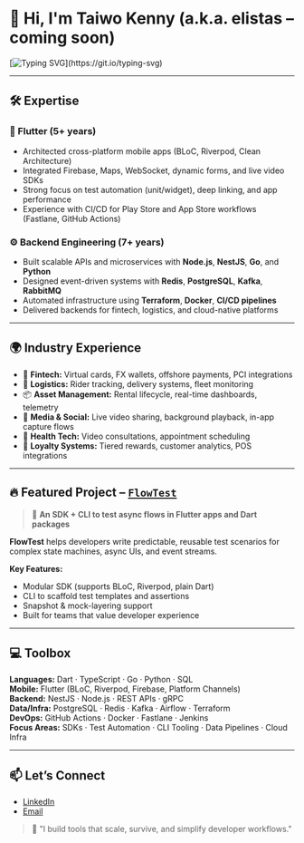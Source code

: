 # 👋 Hi, I'm Taiwo Kenny (a.k.a. elistas – coming soon)

[![Typing SVG](https://readme-typing-svg.herokuapp.com?font=Fira+Code&size=20&pause=800&color=58A6FF&vCenter=true&multiline=true&width=700&lines=Senior+Software+Engineer+%7C+Flutter+%2F+Backend+%2F+Infra+%2F+CLI;I+build+robust+SDKs+%2C+test+infra+%2C+and+data-driven+tools.)](https://git.io/typing-svg)


---

## 🛠️ Expertise

### 📱 Flutter (5+ years)
- Architected cross-platform mobile apps (BLoC, Riverpod, Clean Architecture)
- Integrated Firebase, Maps, WebSocket, dynamic forms, and live video SDKs
- Strong focus on test automation (unit/widget), deep linking, and app performance
- Experience with CI/CD for Play Store and App Store workflows (Fastlane, GitHub Actions)

### ⚙️ Backend Engineering (7+ years)
- Built scalable APIs and microservices with **Node.js**, **NestJS**, **Go**, and **Python**
- Designed event-driven systems with **Redis**, **PostgreSQL**, **Kafka**, **RabbitMQ**
- Automated infrastructure using **Terraform**, **Docker**, **CI/CD pipelines**
- Delivered backends for fintech, logistics, and cloud-native platforms

---

## 🌍 Industry Experience

- 💸 **Fintech:** Virtual cards, FX wallets, offshore payments, PCI integrations  
- 🚚 **Logistics:** Rider tracking, delivery systems, fleet monitoring  
- 📦 **Asset Management:** Rental lifecycle, real-time dashboards, telemetry  
- 🎥 **Media & Social:** Live video sharing, background playback, in-app capture flows  
- 🏥 **Health Tech:** Video consultations, appointment scheduling  
- 🎁 **Loyalty Systems:** Tiered rewards, customer analytics, POS integrations

---

## 🔥 Featured Project – [`FlowTest`](https://github.com/orangeztorm/flowtest)

> 🧪 **An SDK + CLI to test async flows in Flutter apps and Dart packages**

**FlowTest** helps developers write predictable, reusable test scenarios for complex state machines, async UIs, and event streams.

**Key Features:**
- Modular SDK (supports BLoC, Riverpod, plain Dart)
- CLI to scaffold test templates and assertions
- Snapshot & mock-layering support
- Built for teams that value developer experience

---

## 💻 Toolbox

**Languages:** Dart · TypeScript · Go · Python · SQL  
**Mobile:** Flutter (BLoC, Riverpod, Firebase, Platform Channels)  
**Backend:** NestJS · Node.js · REST APIs · gRPC  
**Data/Infra:** PostgreSQL · Redis · Kafka · Airflow · Terraform  
**DevOps:** GitHub Actions · Docker · Fastlane · Jenkins  
**Focus Areas:** SDKs · Test Automation · CLI Tooling · Data Pipelines · Cloud Infra

---

## 📫 Let’s Connect

- [LinkedIn](https://www.linkedin.com/in/taiwo-kenny)
- [Email](mailto:taiwokenny45@gmail.com)

> 💬 "I build tools that scale, survive, and simplify developer workflows."
